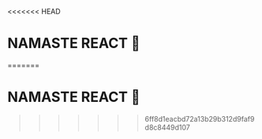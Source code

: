 <<<<<<< HEAD
# NAMASTE REACT 🚀
=======
# NAMASTE REACT 🚀
>>>>>>> 6ff8d1eacbd72a13b29b312d9faf9d8c8449d107
